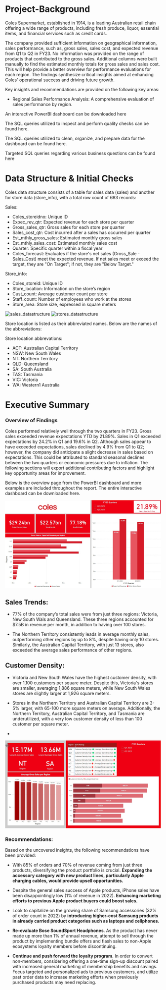 # Project-Background
Coles Supermarket, established in 1914, is a leading Australian retail chain offering a wide range of products, including fresh produce, liquor, essential items, and financial services such as credit cards.

The company provided sufficient information on geographical information, sales performance, such as, gross sales, sales cost, and expected revenue from Q1 to Q2 in FY23. No information was provided on the range of products that contributed to the gross sales. Additional columns were built manually to find the estimated monthly totals for gross sales and sales cost. This will help provide a better overview for performance evaluations for each region. The findings synthesize critical insights aimed at enhancing Coles' operational success and driving future growth.

Key insights and recommendations are provided on the following key areas:

  - Regional Sales Performance Analysis: A comprehensive evaluation of sales performance by region.

An interactive PowerBI dashboard can be downloaded here

The SQL queries utilized to inspect and perform quality checks can be found here.

The SQL queries utilized to clean, organize, and prepare data for the dashboard can be found here.

Targeted SQL queries regarding various business questions can be found here

# Data Structure & Initial Checks
Coles data structure consists of a table for sales data (sales) and another for store data (store_info), with a total row count of 683 records:

Sales:
- Coles_storeidno: Unique ID
- Expec_rev_qtr: Expected revenue for each store per quarter
- Gross_sales_qtr: Gross sales for each store per quarter
- Sales_cost_qtr: Cost incurred after a sales has occurred per quarter
- Est_mthly_gross_sales: Estimated monthly gross sales
- Est_mthly_sales_cost: Estimated monthly sales cost
- Quarter: Specific quarter within a fiscal year
- Coles_forecast: Evaluates if the store's net sales (Gross_Sale - Sales_Cost) meet the expected revenue. If net sales meet or exceed the target, they are "On Target"; if not, they are "Below Target."

Store_info:
- Coles_storeid: Unique ID
- Store_location: Information on the store’s region
- Cust_count: Average customer count per store
- Staff_count: Number of employees who work at the stores
- Store_area: Store size, expressed in square meters

![sales_datastructure](https://github.com/user-attachments/assets/290af041-e441-4736-8d4e-3d2b46d9603b) ![stores_datastructure](https://github.com/user-attachments/assets/eccf1cab-b227-4177-b602-1712bb8ef26c)

Store location is listed as their abbreviated names. Below are the names of the abbreviations:

Store location abbrevations:
- ACT: Australian Capital Territory
- NSW: New South Wales
- NT: Northern Territory
- QLD: Queensland
- SA: South Australia
- TAS: Tasmania
- VIC: Victoria
- WA: Western1 Australia

# Executive Summary

###  Overview of Findings

Coles performed relatively well through the two quarters in FY23. Gross sales exceeded revenue expectations YTD by 21.89%. Sales in Q1 exceeded expectations by 24.2% in Q1 and 19.6% in Q2. Although sales appear to have exceeded expectations, sales declined by 4.9% from Q1 to Q2; however, the company did anticipate a slight decrease in sales based on expectations. This could be attributed to standard seasonal declines between the two quarters or economic pressures due to inflation. The following sections will export additional contributing factors and highlight key opportunity areas for improvement.

Below is the overview page from the PowerBI dashboard and more examples are included throughout the report. The entire interactive dashboard can be downloaded here.

![Alt text](https://github.com/e-manlangit/coles_supermarket_datastructure/blob/main/Coles%20Overview.jpg?raw=true)

## Sales Trends:

- 77% of the company’s total sales were from just three regions: Victoria, New South Wals and Queensland. These three regions accounted for $7.5B in revenue per month, in addition to having over 100 stores.

- The Northern Territory consistently leads in average monthly sales, outperforming other regions by up to 8%, despite having only 10 stores. Similarly, the Australian Capital Territory, with just 13 stores, also exceeded the average sales performance of other regions.

## Customer Density:

- Victoria and New South Wales have the highest customer density, with over 1,100 customers per square meter. Despite this, Victoria's stores are smaller, averaging 1,886 square meters, while New South Wales stores are slightly larger at 1,926 square meters.

- Stores in the Northern Territory and Australian Capital Territory are 3-5% larger, with 65-100 more square meters on average. Additionally, the Northern Territory, Australian Capital Territory, and Tasmania are underutilized, with a very low customer density of less than 100 customer per square meter.
- 
![Alt text](https://github.com/e-manlangit/coles_supermarket_datastructure/blob/main/Coles%20Region%20Performance.jpg?raw=true)

### Recommendations:

Based on the uncovered insights, the following recommendations have been provided:

- With 85% of orders and 70% of revenue coming from just three products, diversifying the product portfolio is crucial. **Expanding the accessory category with new product lines, particularly Apple charging cables, would provide upsell opportunities.**

- Despite the general sales success of Apple products, iPhone sales have been disappointingly low (1% of revenue in 2022). **Enhancing marketing efforts to previous Apple product buyers could boost sales.**

- Look to capitalize on the growing share of Samsung accessories (32% of order count in 2022) by **introducing higher-cost Samsung products in already carried product categories such as laptops and cellphones.**

- **Re-evaluate Bose SoundSport Headphones**. As the product has never made up more than 1% of annual revenue, attempt to sell through the product by implementing bundle offers and flash sales to non-Apple ecosystems loyalty members before discontinuing.

- **Continue and push forward the loyalty program.** In order to convert non-members, considering offering a one-time sign-up discount paired with increased general marketing of membership benefits and savings. Focus targeted and personalized ads to previous customers, and utilize past order data to increase marketing efforts when previously purchased products may need replacing.



